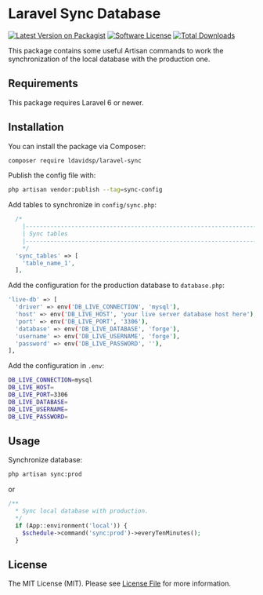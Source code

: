 # Laravel Sync Database

[![Latest Version on Packagist](https://img.shields.io/packagist/v/ldavidsp/laravel-sync.svg?style=flat-square)](https://packagist.org/packages/ldavidsp/laravel-sync)
[![Software License](https://img.shields.io/badge/license-MIT-brightgreen.svg?style=flat-square)](LICENSE.md)
[![Total Downloads](https://img.shields.io/packagist/dt/ldavidsp/laravel-sync.svg?style=flat-square)](https://packagist.org/packages/ldavidsp/laravel-sync)

This package contains some useful Artisan commands to work the synchronization of the local database with the production one.

## Requirements
This package requires Laravel 6 or newer.

## Installation

You can install the package via Composer:

``` bash
composer require ldavidsp/laravel-sync
```

Publish the config file with:

```bash
php artisan vendor:publish --tag=sync-config
```

Add tables to synchronize in `config/sync.php`:
```php
  /*
    |--------------------------------------------------------------------------
    | Sync tables
    |--------------------------------------------------------------------------
    */
  'sync_tables' => [
    'table_name_1',
  ],
```

Add the configuration for the production database to `database.php`:

```bash
'live-db' => [
  'driver' => env('DB_LIVE_CONNECTION', 'mysql'),
  'host' => env('DB_LIVE_HOST', 'your live server database host here'),
  'port' => env('DB_LIVE_PORT', '3306'),
  'database' => env('DB_LIVE_DATABASE', 'forge'),
  'username' => env('DB_LIVE_USERNAME', 'forge'),
  'password' => env('DB_LIVE_PASSWORD', ''),
],
```

Add the configuration in `.env`:

```bash
DB_LIVE_CONNECTION=mysql
DB_LIVE_HOST=
DB_LIVE_PORT=3306
DB_LIVE_DATABASE=
DB_LIVE_USERNAME=
DB_LIVE_PASSWORD=
```

## Usage

Synchronize database:
``` bash
php artisan sync:prod
```

or

```php
/**
  * Sync local database with production.
  */
  if (App::environment('local')) {
    $schedule->command('sync:prod')->everyTenMinutes();
  }
```

## License

The MIT License (MIT). Please see [License File](LICENSE.md) for more information.
